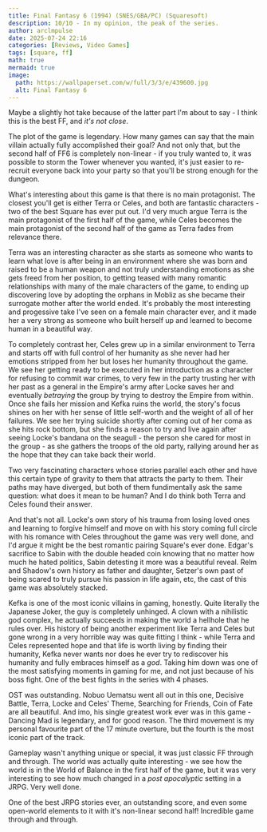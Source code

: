 ```yaml
---
title: Final Fantasy 6 (1994) (SNES/GBA/PC) (Squaresoft)
description: 10/10 - In my opinion, the peak of the series.
author: arclmpulse
date: 2025-07-24 22:16
categories: [Reviews, Video Games]
tags: [square, ff]
math: true
mermaid: true
image:
  path: https://wallpaperset.com/w/full/3/3/e/439600.jpg
  alt: Final Fantasy 6
---
```


Maybe a slightly hot take because of the latter part I'm about to say - I think this is the best FF, and _it's not close_.

The plot of the game is legendary. How many games can say that the main villain actually fully accomplished their goal? And not only that, but the second half of FF6 is completely non-linear - if you truly wanted to, it was possible to storm the Tower whenever you wanted, it's just easier to re-recruit everyone back into your party so that you'll be strong enough for the dungeon.

What's interesting about this game is that there is no main protagonist. The closest you'll get is either Terra or Celes, and both are fantastic characters - two of the best Square has ever put out. I'd very much argue Terra is the main protagonist of the first half of the game, while Celes becomes the main protagonist of the second half of the game as Terra fades from relevance there.

Terra was an interesting character as she starts as someone who wants to learn what love is after being in an environment where she was born and raised to be a human weapon and not truly understanding emotions as she gets freed from her position, to getting teased with many romantic relationships with many of the male characters of the game, to ending up discovering love by adopting the orphans in Mobliz as she became their surrogate mother after the world ended. It's probably the most interesting and progessive take I've seen on a female main character ever, and it made her a very strong as someone who built herself up and learned to become human in a beautiful way.

To completely contrast her, Celes grew up in a similar environment to Terra and starts off with full control of her humanity as she never had her emotions stripped from her but loses her humanity throughout the game. We see her getting ready to be executed in her introduction as a character for refusing to commit war crimes, to very few in the party trusting her with her past as a general in the Empire's army after Locke saves her and eventually _betraying_ the group by trying to destroy the Empire from within. Once she fails her mission and Kefka ruins the world, the story's focus shines on her with her sense of little self-worth and the weight of all of her failures. We see her trying suicide shortly after coming out of her coma as she hits rock bottom, but she finds a reason to try and live again after seeing Locke's bandana on the seagull - the person she cared for most in the group - as she gathers the troops of the old party, rallying around her as the hope that they can take back their world.

Two very fascinating characters whose stories parallel each other and have this certain type of gravity to them that attracts the party to them. Their paths may have diverged, but both of them fundimentally ask the same question: what does it mean to be human? And I do think both Terra and Celes found their answer.

And that's not all. Locke's own story of his trauma from losing loved ones and learning to forgive himself and move on with his story coming full circle with his romance with Celes throughout the game was very well done, and I'd argue it might be the best romantic pairing Square's ever done. Edgar's sacrifice to Sabin with the double headed coin knowing that no matter how much he hated politics, Sabin detesting it more was a beautiful reveal. Relm and Shadow's own history as father and daughter, Setzer's own past of being scared to truly pursue his passion in life again, etc, the cast of this game was absolutely stacked.

Kefka is one of the most iconic villains in gaming, honestly. Quite literally the Japanese Joker, the guy is completely unhinged. A clown with a nihilistic god complex, he actually succeeds in making the world a hellhole that he rules over. His history of being another experiment like Terra and Celes but gone wrong in a very horrible way was quite fitting I think - while Terra and Celes represented hope and that life is worth living by finding their humanity, Kefka never wants nor does he ever try to rediscover his humanity and fully embraces himself as a _god_. Taking him down was one of the most satisfying moments in gaming for me, and not just because of his boss fight. One of the best fights in the series with 4 phases.

OST was outstanding. Nobuo Uematsu went all out in this one, Decisive Battle, Terra, Locke and Celes' Theme, Searching for Friends, Coin of Fate are all beautiful. And imo, his single greatest work ever was in this game - Dancing Mad is legendary, and for good reason. The third movement is my personal favourite part of the 17 minute overture, but the fourth is the most iconic part of the track.

Gameplay wasn't anything unique or special, it was just classic FF through and through. The world was actually quite interesting - we see how the world is in the World of Balance in the first half of the game, but it was very interesting to see how much changed in a _post apocalyptic_ setting in a JRPG. Very well done.

One of the best JRPG stories ever, an outstanding score, and even some open-world elements to it with it's non-linear second half! Incredible game through and through.
